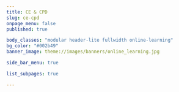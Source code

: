 ```yaml
---
title: CE & CPD
slug: ce-cpd
onpage_menu: false
published: true

body_classes: "modular header-lite fullwidth online-learning"
bg_color: "#002b49"
banner_image: theme://images/banners/online_learning.jpg

side_bar_menu: true

list_subpages: true

---
```


